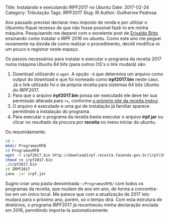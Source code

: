 Title: Instalando e executando IRPF2017 no Ubuntu
Date: 2017-02-24
Category: Tributação
Tags: IRPF2017
Slug: IR
Author: Guilherme Pedrosa

<!-- PELICAN_BEGIN_SUMMARY -->

Ano passado precisei declarar meu imposto de renda e por utilizar o Ubunmtu fiquei receoso de que não fosse possível fazê-lo em minha máquina. Pesquisando me deparei com o excelente post de [Erivaldo Brito](http://www.edivaldobrito.com.br/como-instalar-o-irpf-no-linux/) ensinando como instalar o IRPF 2016 no ubuntu. Como este ano me peguei novamente na dúvida de como realizar o procedimento, decidi modifica-lo um pouco e registrar neste espaço.

Os passos necessários para instalar e executar o programa da receita 2017 numa máquina Ubuntu 64 bits (para outros OS's o link mudará) são:

1. Download utilizando o `wget`. A opção `-O` que determina um arquivo como output do download e que foi nomeado como **irpf2017.bin** neste caso. Já o link utilizado foi o da própria receita para sistemas 64 bits Ubuntu do IRPF2017.
2. Para que o arquivo **irpf2017.bin** possa ser executado ele deve ter sua permissão alterada para `+x`, conforme [o prórprio site da receita instrui](https://idg.receita.fazenda.gov.br/interface/cidadao/irpf/2017/download/instrucoes-de-instalacao).
3. O arquivo é executado e uma gui de instalação já familiar aparece permitindo a instalação do programa.
4. Para executar o programa da receita basta executar o arquivo **irpf.jar** ou clicar no resultado da procura por **receita** no menu iniciar do ubuntu.

Ou resumidamente:

```bash
cd ~
mkdir ProgramasRFB
cd ProgramasRFB
wget -O irpf2017.bin http://downloadirpf.receita.fazenda.gov.br/irpf/2017/irpf/arquivos/IRPF2017Linux-x86_64v1.0.bin
chmod +x irpf2017.bin
./irpf2017.bin
cd IRPF2017
java -jar irpf.jar
```

Sugiro criar uma pasta denominada `~/ProgramasRFB/` com todos os programas da receita, que mudam de ano em ano, de forma a concentra-los em um único local. Me parece que com a atualização de 2017 isto mudará para o próximo ano, porém, só o tempo dirá. Com esta estrutura de diretórios, o programa IRPF2017 já reconheceu minha declaração enviada em 2016, permitindo importa-la automaticamente.


